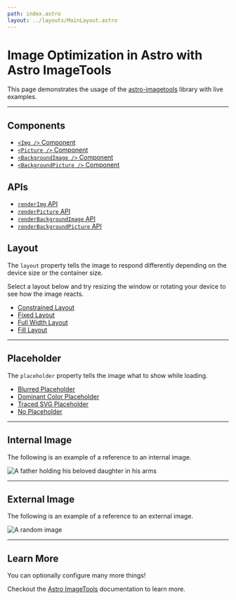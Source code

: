 ```yaml
---
path: index.astro
layout: ../layouts/MainLayout.astro
---
```


# Image Optimization in Astro with Astro ImageTools

This page demonstrates the usage of the [astro-imagetools](https://www.npmjs.com/package/astro-imagetools) library with live examples.

<hr />

## Components

- [`<Img />` Component](/components/Img)
- [`<Picture />` Component](/components/Picture)
- [`<BackgroundImage />` Component](/components/BackgroundImage)
- [`<BackgroundPicture />` Component](/components/BackgroundPicture)

## APIs

- [`renderImg` API](/api/renderImg)
- [`renderPicture` API](/api/renderPicture)
- [`renderBackgroundImage` API](/api/renderBackgroundImage)
- [`renderBackgroundPicture` API](/api/renderBackgroundPicture)

## Layout

The `layout` property tells the image to respond differently depending on the device size or the container size.

Select a layout below and try resizing the window or rotating your device to see how the image reacts.

- [Constrained Layout](/layout/constrained)
- [Fixed Layout](/layout/fixed)
- [Full Width Layout](/layout/fullWidth)
- [Fill Layout](/layout/fill)

<hr />

## Placeholder

The `placeholder` property tells the image what to show while loading.

- [Blurred Placeholder](/placeholder/blurred)
- [Dominant Color Placeholder](/placeholder/dominantColor)
- [Traced SVG Placeholder](/placeholder/tracedSVG)
- [No Placeholder](/placeholder/none)

<hr />

## Internal Image

The following is an example of a reference to an internal image.

![A father holding his beloved daughter in his arms](/src/images/elva-800w.jpg)

<hr />

## External Image

The following is an example of a reference to an external image.

![A random image](https://picsum.photos/3072/2304)

<hr />

## Learn More

You can optionally configure many more things!

Checkout the [Astro ImageTools](https://astro-imagetools-docs.vercel.app/) documentation to learn more.
